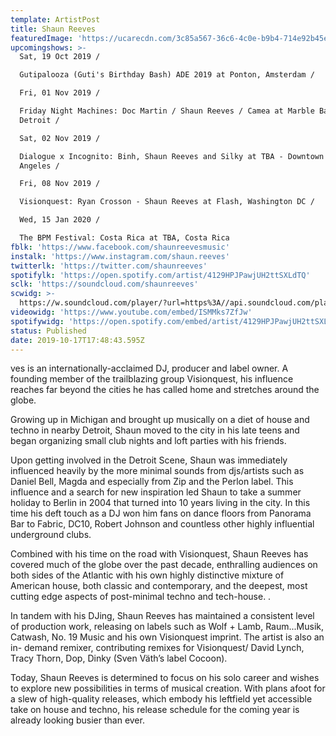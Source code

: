 ```yaml
---
template: ArtistPost
title: Shaun Reeves
featuredImage: 'https://ucarecdn.com/3c85a567-36c6-4c0e-b9b4-714e92b45ec4/'
upcomingshows: >-
  Sat, 19 Oct 2019 /

  Gutipalooza (Guti's Birthday Bash) ADE 2019 at Ponton, Amsterdam /

  Fri, 01 Nov 2019 /

  Friday Night Machines: Doc Martin / Shaun Reeves / Camea at Marble Bar,
  Detroit /

  Sat, 02 Nov 2019 /

  Dialogue x Incognito: Binh, Shaun Reeves and Silky at TBA - Downtown LA, Los
  Angeles /

  Fri, 08 Nov 2019 /

  Visionquest: Ryan Crosson - Shaun Reeves at Flash, Washington DC /

  Wed, 15 Jan 2020 /

  The BPM Festival: Costa Rica at TBA, Costa Rica
fblk: 'https://www.facebook.com/shaunreevesmusic'
instalk: 'https://www.instagram.com/shaun.reeves'
twitterlk: 'https://twitter.com/shaunreeves'
spotifylk: 'https://open.spotify.com/artist/4129HPJPawjUH2ttSXLdTQ'
sclk: 'https://soundcloud.com/shaunreeves'
scwidg: >-
  https://w.soundcloud.com/player/?url=https%3A//api.soundcloud.com/playlists/889218934&color=%23ff5500&auto_play=false&hide_related=false&show_comments=true&show_user=true&show_reposts=false&show_teaser=true&visual=true
videowidg: 'https://www.youtube.com/embed/ISMMks7ZfJw'
spotifywidg: 'https://open.spotify.com/embed/artist/4129HPJPawjUH2ttSXLdTQ'
status: Published
date: 2019-10-17T17:48:43.595Z
---
```

ves is an internationally-acclaimed DJ, producer and label owner. A founding member of the trailblazing group Visionquest, his influence reaches far beyond the cities he has called home and stretches around the globe.



Growing up in Michigan and brought up musically on a diet of house and techno in nearby Detroit, Shaun moved to the city in his late teens and began organizing small club nights and loft parties with his friends.



Upon getting involved in the Detroit Scene, Shaun was immediately influenced heavily by the more minimal sounds from djs/artists such as Daniel Bell, Magda and especially from Zip and the Perlon label. This influence and a search for new inspiration led Shaun to take a summer holiday to Berlin in 2004 that turned into 10 years living in the city. In this time his deft touch as a DJ won him fans on dance floors from Panorama Bar to Fabric, DC10, Robert Johnson and countless other highly influential underground clubs.



Combined with his time on the road with Visionquest, Shaun Reeves has covered much of the globe over the past decade, enthralling audiences on both sides of the Atlantic with his own highly distinctive mixture of American house, both classic and contemporary, and the deepest, most cutting edge aspects of post-minimal techno and tech-house. .



In tandem with his DJing, Shaun Reeves has maintained a consistent level of production work, releasing on labels such as Wolf + Lamb, Raum...Musik, Catwash, No. 19 Music and his own Visionquest imprint. The artist is also an in- demand remixer, contributing remixes for Visionquest/ David Lynch, Tracy Thorn, Dop, Dinky (Sven Väth’s label Cocoon).



Today, Shaun Reeves is determined to focus on his solo career and wishes to explore new possibilities in terms of musical creation. With plans afoot for a slew of high-quality releases, which embody his leftfield yet accessible take on house and techno, his release schedule for the coming year is already looking busier than ever.
